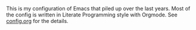This is my configuration of Emacs that piled up over the last years. Most of the config is written in Literate Programming style with Orgmode. See [config.org](config.org) for the details.
